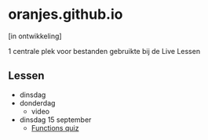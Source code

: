 # oranjes.github.io

[in ontwikkeling]

1 centrale plek voor bestanden gebruikte bij de Live Lessen

## Lessen

* dinsdag
* donderdag
  * video
* dinsdag 15 september
  * [Functions quiz](functions.md)
